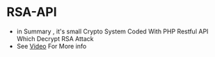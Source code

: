 # RSA-API

- in Summary , it's small Crypto System Coded With PHP Restful API Which Decrypt RSA Attack
- See [Video](https://github.com/X-Vector/RSA-API/blob/master/X-RSA%20API.mkv) For More info
